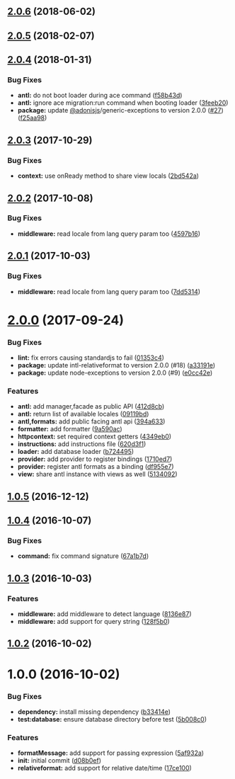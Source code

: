 <a name="2.0.6"></a>
## [2.0.6](https://github.com/adonisjs/adonis-antl/compare/v2.0.5...v2.0.6) (2018-06-02)



<a name="2.0.5"></a>
## [2.0.5](https://github.com/adonisjs/adonis-antl/compare/v2.0.4...v2.0.5) (2018-02-07)



<a name="2.0.4"></a>
## [2.0.4](https://github.com/adonisjs/adonis-antl/compare/v2.0.3...v2.0.4) (2018-01-31)


### Bug Fixes

* **antl:** do not boot loader during ace command ([f58b43d](https://github.com/adonisjs/adonis-antl/commit/f58b43d))
* **antl:** ignore ace migration:run command when booting loader ([3feeb20](https://github.com/adonisjs/adonis-antl/commit/3feeb20))
* **package:** update [@adonisjs](https://github.com/adonisjs)/generic-exceptions to version 2.0.0 ([#27](https://github.com/adonisjs/adonis-antl/issues/27)) ([f25aa98](https://github.com/adonisjs/adonis-antl/commit/f25aa98))



<a name="2.0.3"></a>
## [2.0.3](https://github.com/adonisjs/adonis-antl/compare/v2.0.2...v2.0.3) (2017-10-29)


### Bug Fixes

* **context:** use onReady method to share view locals ([2bd542a](https://github.com/adonisjs/adonis-antl/commit/2bd542a))



<a name="2.0.2"></a>
## [2.0.2](https://github.com/adonisjs/adonis-antl/compare/v2.0.0...v2.0.2) (2017-10-08)


### Bug Fixes

* **middleware:** read locale from lang query param too ([4597b16](https://github.com/adonisjs/adonis-antl/commit/4597b16))



<a name="2.0.1"></a>
## [2.0.1](https://github.com/adonisjs/adonis-antl/compare/v2.0.0...v2.0.1) (2017-10-03)


### Bug Fixes

* **middleware:** read locale from lang query param too ([7dd5314](https://github.com/adonisjs/adonis-antl/commit/7dd5314))



<a name="2.0.0"></a>
# [2.0.0](https://github.com/adonisjs/adonis-antl/compare/v1.0.5...v2.0.0) (2017-09-24)


### Bug Fixes

* **lint:** fix errors causing standardjs to fail ([01353c4](https://github.com/adonisjs/adonis-antl/commit/01353c4))
* **package:** update intl-relativeformat to version 2.0.0 (#18) ([a33191e](https://github.com/adonisjs/adonis-antl/commit/a33191e))
* **package:** update node-exceptions to version 2.0.0 (#9) ([e0cc42e](https://github.com/adonisjs/adonis-antl/commit/e0cc42e))


### Features

* **antl:** add manager,facade as public API ([412d8cb](https://github.com/adonisjs/adonis-antl/commit/412d8cb))
* **antl:** return list of available locales ([09119bd](https://github.com/adonisjs/adonis-antl/commit/09119bd))
* **antl,formats:** add public facing antl api ([394a633](https://github.com/adonisjs/adonis-antl/commit/394a633))
* **formatter:** add formatter ([9a590ac](https://github.com/adonisjs/adonis-antl/commit/9a590ac))
* **httpcontext:** set required context getters ([4349eb0](https://github.com/adonisjs/adonis-antl/commit/4349eb0))
* **instructions:** add instructions file ([620d3f1](https://github.com/adonisjs/adonis-antl/commit/620d3f1))
* **loader:** add database loader ([b724495](https://github.com/adonisjs/adonis-antl/commit/b724495))
* **provider:** add provider to register bindings ([1710ed7](https://github.com/adonisjs/adonis-antl/commit/1710ed7))
* **provider:** register antl formats as a binding ([df955e7](https://github.com/adonisjs/adonis-antl/commit/df955e7))
* **view:** share antl instance with views as well ([5134092](https://github.com/adonisjs/adonis-antl/commit/5134092))



<a name="1.0.5"></a>
## [1.0.5](https://github.com/adonisjs/adonis-antl/compare/v1.0.4...v1.0.5) (2016-12-12)



<a name="1.0.4"></a>
## [1.0.4](https://github.com/adonisjs/adonis-antl/compare/v1.0.3...v1.0.4) (2016-10-07)


### Bug Fixes

* **command:** fix command signature ([67a1b7d](https://github.com/adonisjs/adonis-antl/commit/67a1b7d))



<a name="1.0.3"></a>
## [1.0.3](https://github.com/adonisjs/adonis-antl/compare/v1.0.2...v1.0.3) (2016-10-03)


### Features

* **middleware:** add middleware to detect language ([8136e87](https://github.com/adonisjs/adonis-antl/commit/8136e87))
* **middleware:** add support for query string ([128f5b0](https://github.com/adonisjs/adonis-antl/commit/128f5b0))



<a name="1.0.2"></a>
## [1.0.2](https://github.com/adonisjs/adonis-antl/compare/v1.0.1...v1.0.2) (2016-10-02)



<a name="1.0.0"></a>
# 1.0.0 (2016-10-02)


### Bug Fixes

* **dependency:** install missing dependency ([b33414e](https://github.com/adonisjs/adonis-antl/commit/b33414e))
* **test:database:** ensure database directory before test ([5b008c0](https://github.com/adonisjs/adonis-antl/commit/5b008c0))


### Features

* **formatMessage:** add support for passing expression ([5af932a](https://github.com/adonisjs/adonis-antl/commit/5af932a))
* **init:** initial commit ([d08b0ef](https://github.com/adonisjs/adonis-antl/commit/d08b0ef))
* **relativeformat:** add support for relative date/time ([17ce100](https://github.com/adonisjs/adonis-antl/commit/17ce100))
